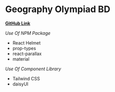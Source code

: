 # Geography Olympiad BD

**[GitHub Link](https://github.com/takbirgazi/geographyolympiadbd-client)**

*Use Of NPM Package*

* React Helmet
* prop-types
* react-parallax
* material



*Use Of Component Library*

* Tailwind CSS
* daisyUI 


